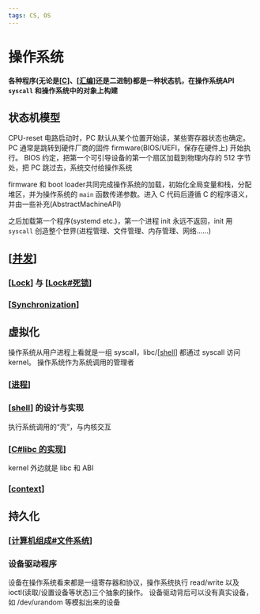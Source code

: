 ```yaml
---
tags: CS, OS
---
```


# 操作系统

**各种程序(无论是[[C]]、[[汇编]]还是二进制)都是一种状态机，在操作系统API `syscall` 和操作系统中的对象上构建**

## 状态机模型

CPU-reset 电路启动时，PC 默认从某个位置开始读，某些寄存器状态也确定。
PC 通常是跳转到硬件厂商的固件 firmware(BIOS/UEFI，保存在硬件上) 开始执行。
BIOS 约定，把第一个可引导设备的第一个扇区加载到物理内存的 512 字节处，把 PC 跳过去，系统交付给操作系统

firmware 和 boot loader共同完成操作系统的加载，初始化全局变量和栈，分配堆区，并为操作系统的 `main` 函数传递参数。进入 C 代码后遵循 C 的程序语义，并由一些补充(AbstractMachineAPI)

之后加载第一个程序(systemd etc.)，第一个进程 init 永远不返回，init 用 `syscall` 创造整个世界(进程管理、文件管理、内存管理、网络……)

## [[并发]]

### [[Lock]] 与 [[Lock#死锁]]

### [[Synchronization]]

## 虚拟化

操作系统从用户进程上看就是一组 syscall，libc/[[shell]] 都通过 syscall 访问 kernel。
操作系统作为系统调用的管理者

### [[进程]]

### [[shell]] 的设计与实现

执行系统调用的“壳”，与内核交互

### [[C#libc 的实现]]

kernel 外边就是 libc 和 ABI

### [[context]]

## 持久化

### [[计算机组成#文件系统]]

### 设备驱动程序

设备在操作系统看来都是一组寄存器和协议，操作系统执行 read/write 以及 ioctl(读取/设置设备等状态)三个抽象的操作。
设备驱动背后可以没有真实设备，如 /dev/urandom 等模拟出来的设备

[//begin]: # "Autogenerated link references for markdown compatibility"
[C]: C.md "C"
[汇编]: ../csapp/汇编.md "程序的机器级表示"
[并发]: ../csapp/并发.md "并发"
[Lock]: Lock.md "Lock"
[Lock#死锁]: Lock.md "Lock"
[Synchronization]: Synchronization.md "Synchronization"
[shell]: ../utils/shell.md "shell"
[进程]: 进程.md "进程"
[shell]: ../utils/shell.md "shell"
[C#libc 的实现]: C.md "C"
[context]: context.md "上下文切换"
[计算机组成#文件系统]: ../csapp/计算机组成.md "计算机组成"
[//end]: # "Autogenerated link references"
